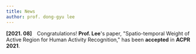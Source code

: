 ```yaml
---
title: News
author: prof. dong-gyu lee
---
```

**[2021. 08]** Congratulations! **Prof. Lee**'s paper, "Spatio-temporal Weight of Active Region for Human Activity Recognition," has been **accepted** in **ACPR 2021**.
